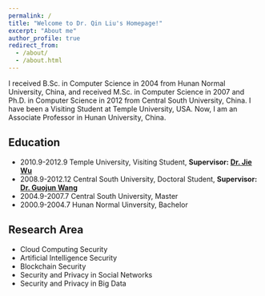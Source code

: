 ```yaml
---
permalink: /
title: "Welcome to Dr. Qin Liu's Homepage!"
excerpt: "About me"
author_profile: true
redirect_from: 
  - /about/
  - /about.html
---
```


I received B.Sc. in Computer Science in 2004 from Hunan Normal University, China, and received M.Sc. in Computer Science in 2007 and Ph.D. in Computer Science in 2012 from Central South University, China. I have been a Visiting Student at Temple University, USA. Now, I am an Associate Professor in Hunan University, China.

## **Education**

- 2010.9-2012.9  Temple University, Visiting Student, **Supervisor: [Dr. Jie Wu](https://cis.temple.edu/~jiewu/)**
- 2008.9-2012.12  Central South University, Doctoral Student, **Supervisor: [Dr. Guojun Wang](http://trust.gzhu.edu.cn/faculty/~csgjwang/)**
- 2004.9-2007.7  Central South University, Master
- 2000.9-2004.7  Hunan Normal Uinversity, Bachelor

## **Research Area**

- Cloud Computing Security
- Artificial Intelligence Security
- Blockchain Security
- Security and Privacy in Social Networks
- Security and Privacy in Big Data
